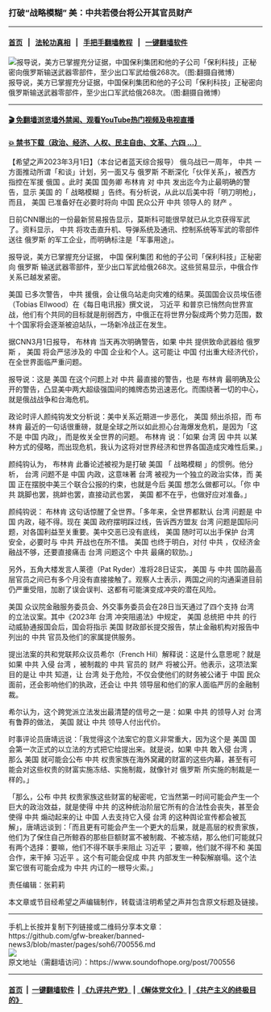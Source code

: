 ### 打破“战略模糊” 美：中共若侵台将公开其官员财产
------------------------

#### [首页](https://github.com/gfw-breaker/banned-news3/blob/master/README.md) &nbsp;&nbsp;|&nbsp;&nbsp; [法轮功真相](https://github.com/begood0513/basic/blob/master/README.md)  &nbsp;&nbsp;|&nbsp;&nbsp; [手把手翻墙教程](https://github.com/gfw-breaker/guides/wiki)  &nbsp;&nbsp;|&nbsp;&nbsp; [一键翻墙软件](https://github.com/gfw-breaker/nogfw/blob/master/README.md)  



<div><img alt=" 报导说，美方已掌握充分证据，中国保利集团和他的子公司「保利科技」正秘密向俄罗斯输送武器零部件，至少出口军武给俄268次。（图:翻摄自微博）" src="https://img.soundofhope.org/2023-03/20230227_16775687229106-1677734445493.jpg"/>
<br/><figcaption class="caption">
 报导说，美方已掌握充分证据，中国保利集团和他的子公司「保利科技」正秘密向俄罗斯输送武器零部件，至少出口军武给俄268次。（图:翻摄自微博）
</figcaption></div><hr/>

#### [ 🎬  免翻墙浏览墙外禁闻、观看YouTube热门视频及电视直播](https://github.com/gfw-breaker/HelloWorld)

#### [ 💥  禁书下载（政治、经济、人权、民主自由、文革、六四 ...）](https://github.com/gfw-breaker/books/blob/master/README.md)

<div><div class="Content__Wrapper sc-1bvya0-0 elmmKw article_body" data-checkusr="" itemprop="articleBody">
 <div id="post_place_1">
 </div>
 <p class="meta-top">
  <span class="meta">
   【希望之声2023年3月1日】（本台记者蓝天综合报导）
  </span>
  俄乌战已一周年，
  <ok href="/term/1059">
   中共
  </ok>
  一方面推动所谓「和谈」计划，另一面又与
  <ok href="/term/1150">
   俄罗斯
  </ok>
  不断深化「伙伴关系」，被西方指控在军援
  <ok href="/term/3978">
   俄国
  </ok>
  。此时
  <ok href="/term/1045">
   美国
  </ok>
  国务卿
  <ok href="/term/400558">
   布林肯
  </ok>
  对
  <ok href="/term/1059">
   中共
  </ok>
  发出迄今为止最明确的警告，显示
  <ok href="/term/1045">
   美国
  </ok>
  的「
  <ok href="/term/526205">
   战略模糊
  </ok>
  」告终。有分析说，从此以后美中将「明刀明枪」，而且，
  <ok href="/term/1045">
   美国
  </ok>
  已准备好在必要时将向
  <ok href="/term/1120">
   中国
  </ok>
  民众公开
  <ok href="/term/1059">
   中共
  </ok>
  领导人的
  <ok href="/term/8967">
   财产
  </ok>
  。
 </p>
 <p>
  日前CNN曝出的一份最新贸易报告显示，莫斯科可能很早就已从北京获得军武了。资料显示，
  <ok href="/term/1059">
   中共
  </ok>
  将攻击直升机、导弹系统及通讯、控制系统等军武的零部件送往
  <ok href="/term/1150">
   俄罗斯
  </ok>
  的军工企业，而明确标注是「军事用途」。
 </p>
 <p>
  报导说，美方已掌握充分证据，
  <ok href="/term/1120">
   中国
  </ok>
  <ok href="/term/21843">
   保利集团
  </ok>
  和他的子公司「保利科技」正秘密向
  <ok href="/term/1150">
   俄罗斯
  </ok>
  输送武器零部件，至少出口军武给俄268次。这些贸易显示，中俄合作关系已越发紧密。
 </p>
 <p>
  <ok href="/term/1045">
   美国
  </ok>
  已多次警告，
  <ok href="/term/1059">
   中共
  </ok>
  援俄，会让俄乌站走向灾难的结果。英国国会议员埃伍德（Tobias Ellwood）在《每日电讯报》撰文说，
  <ok href="/term/1063">
   习近平
  </ok>
  和普京已悄然向世界宣战，他们有个共同的目标就是削弱西方，中俄正在将世界分裂成两个势力范围，数十个国家将会逐渐被迫站队，一场新冷战正在发生。
 </p>
 <p>
  据CNN3月1日报导，
  <ok href="/term/400558">
   布林肯
  </ok>
  当天再次明确警告，如果
  <ok href="/term/1059">
   中共
  </ok>
  提供致命武器给
  <ok href="/term/1150">
   俄罗斯
  </ok>
  ，
  <ok href="/term/1045">
   美国
  </ok>
  将会严惩涉及的
  <ok href="/term/1120">
   中国
  </ok>
  企业和个人。这可能让
  <ok href="/term/1120">
   中国
  </ok>
  付出重大经济代价，在全世界面临严重问题。
 </p>
 <p>
  报导说：这是
  <ok href="/term/1045">
   美国
  </ok>
  在这个问题上对
  <ok href="/term/1059">
   中共
  </ok>
  最直接的警告，也是
  <ok href="/term/400558">
   布林肯
  </ok>
  最明确及公开的警告，凸显美中两大超级强国间的摊牌态势迅速恶化。而围绕著一切的中心，就是俄战战争和台海危机。
 </p>
 <p>
  政论时评人颜纯钩发文分析说：美中关系近期进一步恶化，
  <ok href="/term/1045">
   美国
  </ok>
  频出杀招，而
  <ok href="/term/400558">
   布林肯
  </ok>
  最近的一句话很重磅，就是全球之所以如此担心台海爆发危机，是因为「这不是
  <ok href="/term/1120">
   中国
  </ok>
  内政」，而是攸关全世界的问题。
  <ok href="/term/400558">
   布林肯
  </ok>
  说：「如果
  <ok href="/term/551150">
   台湾
  </ok>
  因
  <ok href="/term/1059">
   中共
  </ok>
  以某种方式的侵略，而出现危机，我认为这将对世界经济和世界各国造成灾难性后果。」
 </p>
 <p>
  颜纯钩认为，
  <ok href="/term/400558">
   布林肯
  </ok>
  此番论述被视为是打破
  <ok href="/term/1045">
   美国
  </ok>
  「
  <ok href="/term/526205">
   战略模糊
  </ok>
  」的惯例。他分析，
  <ok href="/term/551150">
   台湾
  </ok>
  问题不是
  <ok href="/term/1120">
   中国
  </ok>
  内政，这意味著
  <ok href="/term/551150">
   台湾
  </ok>
  被视为一个独立的政治实体，而
  <ok href="/term/1045">
   美国
  </ok>
  正在摆脱中美三个联合公报的约束，也就是今后
  <ok href="/term/1045">
   美国
  </ok>
  想怎么做都可以。「你
  <ok href="/term/1059">
   中共
  </ok>
  跳脚也罢，挑衅也罢，直接动武也罢，
  <ok href="/term/1045">
   美国
  </ok>
  都不在乎，也做好应对准备。」
 </p>
 <p>
  颜纯钩说：
  <ok href="/term/400558">
   布林肯
  </ok>
  这句话惊醒了全世界。「多年来，全世界都默认
  <ok href="/term/551150">
   台湾
  </ok>
  问题是
  <ok href="/term/1120">
   中国
  </ok>
  内政，碰不得。现在
  <ok href="/term/1045">
   美国
  </ok>
  政府摆明踩过线，告诉西方盟友
  <ok href="/term/551150">
   台湾
  </ok>
  问题是国际问题，对各国利益至关重要。美中交恶已没有底线，
  <ok href="/term/1045">
   美国
  </ok>
  随时可以出手保护
  <ok href="/term/551150">
   台湾
  </ok>
  安全，必要时与
  <ok href="/term/1059">
   中共
  </ok>
  开战也在所不惜。
  <ok href="/term/1045">
   美国
  </ok>
  也终于明白，对付
  <ok href="/term/1059">
   中共
  </ok>
  ，仅经济金融战不够，还要直接痛击
  <ok href="/term/551150">
   台湾
  </ok>
  问题这个
  <ok href="/term/1059">
   中共
  </ok>
  最痛的软肋。」
 </p>
 <p>
  另外，五角大楼发言人莱德（Pat Ryder）准将28日证实，
  <ok href="/term/1045">
   美国
  </ok>
  与
  <ok href="/term/1059">
   中共
  </ok>
  国防最高层官员之间已有多个月没有直接接触了。观察人士表示，两国之间的沟通渠道目前仍严重受阻，加剧了误会误判、这都有可能演变成冲突的潜在风险。
 </p>
 <p>
  <ok href="/term/1045">
   美国
  </ok>
  众议院金融服务委员会、外交事务委员会在28日当天通过了四个支持
  <ok href="/term/551150">
   台湾
  </ok>
  的立法议案。其中《2023年
  <ok href="/term/551150">
   台湾
  </ok>
  冲突阻遏法》中规定，
  <ok href="/term/1045">
   美国
  </ok>
  总统把
  <ok href="/term/1059">
   中共
  </ok>
  的行动威胁通报国会后，国会将指示
  <ok href="/term/1045">
   美国
  </ok>
  财政部长提交报告，禁止金融机构对报告中列出的
  <ok href="/term/1059">
   中共
  </ok>
  官员及他们的家属提供服务。
 </p>
 <p>
  提出法案的共和党联邦众议员希尔（French Hil）解释说：这是什么意思呢？就是如果
  <ok href="/term/1059">
   中共
  </ok>
  入侵
  <ok href="/term/551150">
   台湾
  </ok>
  ，被制裁的
  <ok href="/term/1059">
   中共
  </ok>
  官员的
  <ok href="/term/8967">
   财产
  </ok>
  将被公开。他表示，这项法案目的是让
  <ok href="/term/1059">
   中共
  </ok>
  知道，让
  <ok href="/term/551150">
   台湾
  </ok>
  处于危险，不仅会使他们的财务被公诸于
  <ok href="/term/1120">
   中国
  </ok>
  民众面前，还会影响他们的执政，还会让
  <ok href="/term/1059">
   中共
  </ok>
  领导层和他们的家人面临严厉的金融制裁。
 </p>
 <p>
  希尔认为，这个跨党派立法发出最清楚的信号之一是：如果
  <ok href="/term/1059">
   中共
  </ok>
  的领导人对
  <ok href="/term/551150">
   台湾
  </ok>
  有鲁莽的做法，
  <ok href="/term/1045">
   美国
  </ok>
  就让
  <ok href="/term/1059">
   中共
  </ok>
  领导人付出代价。
 </p>
 <p>
  时事评论员唐靖远说：「我觉得这个法案它的意义非常重大，因为这个是
  <ok href="/term/1045">
   美国
  </ok>
  国会第一次正式的以立法的方式把它给提出来。就是说，如果
  <ok href="/term/1059">
   中共
  </ok>
  敢入侵
  <ok href="/term/551150">
   台湾
  </ok>
  ，那么
  <ok href="/term/1045">
   美国
  </ok>
  就可能会公布
  <ok href="/term/1059">
   中共
  </ok>
  权贵家族在海外窝藏的财富的这些内幕，甚至有可能会对这些权贵的财富实施冻结、实施制裁，就像针对
  <ok href="/term/1150">
   俄罗斯
  </ok>
  所实施的制裁是一样的。」
 </p>
 <p>
  「那么，公布
  <ok href="/term/1059">
   中共
  </ok>
  权贵家族这些财富的秘密呢，它当然第一时间可能会产生一个巨大的政治效益，就是使得
  <ok href="/term/1059">
   中共
  </ok>
  的这种统治阶层它所有的合法性会丧失，甚至会使得
  <ok href="/term/1059">
   中共
  </ok>
  煽动起来的让
  <ok href="/term/1120">
   中国
  </ok>
  人去支持它入侵
  <ok href="/term/551150">
   台湾
  </ok>
  的这种舆论宣传都会被瓦解」，唐靖远谈到：「而且更有可能会产生一个更大的后果，就是高层的权贵家族，他们为了保住自己所鲸吞的那些巨额财富不被制裁、不被冻结，那么他们可能就只有两个选择：要嘛，他们不得不联手来阻止
  <ok href="/term/1063">
   习近平
  </ok>
  ；要嘛，他们就不得不和
  <ok href="/term/1045">
   美国
  </ok>
  合作，来干掉
  <ok href="/term/1063">
   习近平
  </ok>
  。这个有可能会促成
  <ok href="/term/1059">
   中共
  </ok>
  内部发生一种裂解崩塌。这个法案它很有可能会成为
  <ok href="/term/1059">
   中共
  </ok>
  内讧的一根导火索。」
 </p>
 <p class="meta-btm">
  责任编辑：张莉莉
 </p>
 <p class="meta-btm">
  本文章或节目经希望之声编辑制作，转载请注明希望之声并包含原文标题及链接。
 </p>
</div>
</div>
<hr/>
手机上长按并复制下列链接或二维码分享本文章：<br/>
https://github.com/gfw-breaker/banned-news3/blob/master/pages/soh6/700556.md <br/>
<a href='https://github.com/gfw-breaker/banned-news3/blob/master/pages/soh6/700556.md'><img src='https://github.com/gfw-breaker/banned-news3/blob/master/pages/soh6/700556.md.png'/></a> <br/>
原文地址（需翻墙访问）：https://www.soundofhope.org/post/700556


------------------------
#### [首页](https://github.com/gfw-breaker/banned-news3/blob/master/README.md) &nbsp;|&nbsp; [一键翻墙软件](https://github.com/gfw-breaker/nogfw/blob/master/README.md) &nbsp;| [《九评共产党》](https://github.com/gfw-breaker/9ping.md/blob/master/README.md#九评之一评共产党是什么) | [《解体党文化》](https://github.com/gfw-breaker/jtdwh.md/blob/master/README.md) | [《共产主义的终极目的》](https://github.com/gfw-breaker/gczydzjmd.md/blob/master/README.md)


<img src='http://gfw-breaker.win/banned-news3/pages/soh6/700556.md' width='0px' height='0px'/>